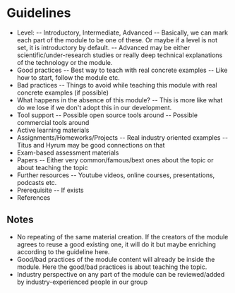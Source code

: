 # Guidelines
- Level:
-- Introductory, Intermediate, Advanced
-- Basically, we can mark each part of the module to be one of these. Or maybe if a level is not set, it is introductory by default.
-- Advanced may be either scientific/under-research studies or really deep technical explanations of the technology or the module.
- Good practices
-- Best way to teach with real concrete examples
-- Like how to start, follow the module etc.
- Bad practices
-- Things to avoid while teaching this module with real concrete examples (if possible)
- What happens in the absence of this module?
-- This is more like what do we lose if we don't adopt this in our development.
- Tool support
-- Possible open source tools around
-- Possible commercial tools around
- Active learning materials
- Assignments/Homeworks/Projects
-- Real industry oriented examples
-- Titus and Hyrum may be good connections on that
- Exam-based assessment materials
- Papers
-- Either very common/famous/bext ones about the topic or about teaching the topic
- Further resources
-- Youtube videos, online courses, presentations, podcasts etc.
- Prerequisite
-- If exists
- References


## Notes
- No repeating of the same material creation. If the creators of the module agrees to reuse a good existing one, it will do it but maybe enriching according to the guideline here.
- Good/bad practices of the module content will already be inside the module. Here the good/bad practices is about teaching the topic.
- Industry perspective on any part of the module can be reviewed/added by industry-experienced people in our group
